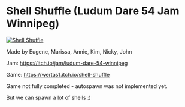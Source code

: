 # Shell Shuffle (Ludum Dare 54 Jam Winnipeg)

[![Shell Shuffle](https://img.youtube.com/vi/a6dUR5SnSKg/0.jpg)](https://www.youtube.com/watch?v=a6dUR5SnSKg "Shell Shuffle")

Made by Eugene, Marissa, Annie, Kim, Nicky, John

Jam: https://itch.io/jam/ludum-dare-54-winnipeg

Game: https://wertas1.itch.io/shell-shuffle

Game not fully completed - autospawn was not implemented yet.

But we can spawn a lot of shells :)
